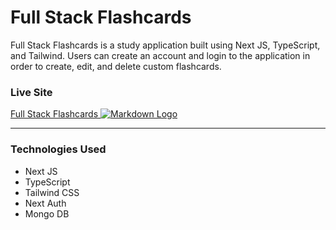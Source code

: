# Full Stack Flashcards

Full Stack Flashcards is a study application built using Next JS, TypeScript, and Tailwind. Users can create an account and login to the application in order to create, edit, and delete custom flashcards.

### **Live Site**

[Full Stack Flashcards ![Markdown Logo](https://speranzadev.com/fullStackFlashcards.png)](https://next-flashcards.vercel.app//)

---

### Technologies Used

- Next JS
- TypeScript
- Tailwind CSS
- Next Auth
- Mongo DB
